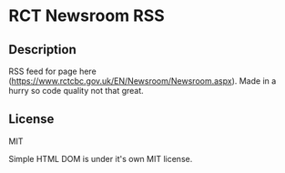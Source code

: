 # RCT Newsroom RSS
## Description
RSS feed for page here (https://www.rctcbc.gov.uk/EN/Newsroom/Newsroom.aspx). Made in a hurry so code quality not that great.
## License
MIT

Simple HTML DOM is under it's own MIT license.

